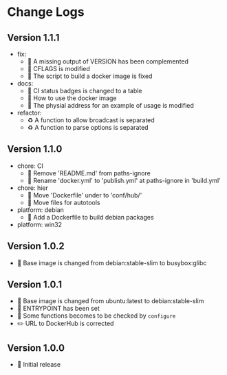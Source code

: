 # Change Logs

## Version 1.1.1

- fix:
  - :whale: A missing output of VERSION has been complemented
  - :whale: CFLAGS is modified
  - :whale: The script to build a docker image is fixed
- docs:
  - :memo: CI status badges is changed to a table
  - :memo: How to use the docker image
  - :memo: The physial address for an example of usage is modified
- refactor:
  - :recycle: A function to allow broadcast is separated
  - :recycle: A function to parse options is separated

## Version 1.1.0

- chore: CI
  - :green_heart: Remove 'README.md' from paths-ignore
  - :green_heart: Rename 'docker.yml' to 'publish.yml' at paths-ignore in 'build.yml'
- chore: hier
  - :truck: Move 'Dockerfile' under to 'conf/hub/'
  - :truck: Move files for autotools
- platform: debian
  - :penguin: Add a Dockerfile to build debian packages
- platform: win32

## Version 1.0.2

- :whale: Base image is changed from debian:stable-slim to busybox:glibc

## Version 1.0.1

- :whale: Base image is changed from ubuntu:latest to debian:stable-slim
- :whale: ENTRYPOINT has been set
- :wrench: Some functions becomes to be checked by `configure`
- :pencil2: URL to DockerHub is corrected

## Version 1.0.0

- :tada: Initial release

